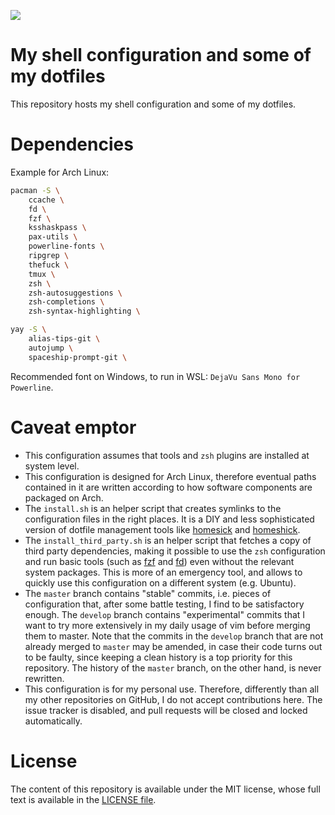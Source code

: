 [![](https://github.com/m-pilia/dotfiles/workflows/Checks/badge.svg)](https://github.com/m-pilia/dotfiles/actions?query=workflow%3AChecks)

# My shell configuration and some of my dotfiles

This repository hosts my shell configuration and some of my dotfiles.

# Dependencies

Example for Arch Linux:

```sh
pacman -S \
    ccache \
    fd \
    fzf \
    ksshaskpass \
    pax-utils \
    powerline-fonts \
    ripgrep \
    thefuck \
    tmux \
    zsh \
    zsh-autosuggestions \
    zsh-completions \
    zsh-syntax-highlighting \

yay -S \
    alias-tips-git \
    autojump \
    spaceship-prompt-git \

```

Recommended font on Windows, to run in WSL: `DejaVu Sans Mono for Powerline`.

# Caveat emptor

* This configuration assumes that tools and `zsh` plugins are installed at
  system level.
* This configuration is designed for Arch Linux, therefore eventual paths
  contained in it are written according to how software components are packaged
  on Arch.
* The `install.sh` is an helper script that creates symlinks to the
  configuration files in the right places. It is a DIY and less sophisticated
  version of dotfile management tools like
  [homesick](https://github.com/technicalpickles/homesick) and
  [homeshick](https://github.com/andsens/homeshick).
* The `install_third_party.sh` is an helper script that fetches a copy of third
  party dependencies, making it possible to use the `zsh` configuration and run
  basic tools (such as [fzf](https://github.com/junegunn/fzf) and
  [fd](https://github.com/sharkdp/fd)) even without the relevant system
  packages. This is more of an emergency tool, and allows to quickly use this
  configuration on a different system (e.g. Ubuntu).
* The `master` branch contains "stable" commits, i.e. pieces of configuration
  that, after some battle testing, I find to be satisfactory enough. The
  `develop` branch contains "experimental" commits that I want to try more
  extensively in my daily usage of vim before merging them to master. Note that
  the commits in the `develop` branch that are not already merged to `master`
  may be amended, in case their code turns out to be faulty, since keeping a
  clean history is a top priority for this repository. The history of the
  `master` branch, on the other hand, is never rewritten.
* This configuration is for my personal use. Therefore, differently than all my
  other repositories on GitHub, I do not accept contributions here. The issue
  tracker is disabled, and pull requests will be closed and locked
  automatically.

# License

The content of this repository is available under the MIT license, whose full
text is available in the [LICENSE
file](https://github.com/m-pilia/dotfiles/blob/master/LICENSE).
